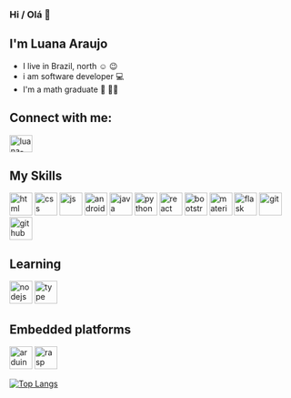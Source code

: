 ### Hi / Olá 👋

## I'm Luana Araujo
- I live in Brazil, north :relaxed: :wink:
- i am software developer :computer:
- I'm a math graduate :brain: :woman_teacher:

## Connect with me:
<a href="https://www.linkedin.com/in/luana-s-araujo/" target="_blank">
<img align="center" alt="luana-linkedin" height="30" width="40" src="https://cdn.jsdelivr.net/npm/simple-icons@3.0.1/icons/linkedin.svg" style="max-width:100%;">
</a>


## My Skills
<img src="https://cdn.jsdelivr.net/gh/devicons/devicon/icons/html5/html5-original-wordmark.svg" alt="html" width="40" height="40" style="max-width:100%;"></img>
<img src="https://cdn.jsdelivr.net/gh/devicons/devicon/icons/css3/css3-original-wordmark.svg" alt="css" width="40" height="40" style="max-width:100%;"></img>
<img src="https://cdn.jsdelivr.net/gh/devicons/devicon/icons/javascript/javascript-original.svg" alt="js" width="40" height="40" style="max-width:100%;"></img>
<img src="https://cdn.jsdelivr.net/gh/devicons/devicon/icons/android/android-original-wordmark.svg" alt="android" width="40" height="40" style="max-width:100%;"></img>
<img src="https://cdn.jsdelivr.net/gh/devicons/devicon/icons/java/java-original-wordmark.svg" alt="java" width="40" height="40" style="max-width:100%;"></img>
<img src="https://cdn.jsdelivr.net/gh/devicons/devicon/icons/python/python-original-wordmark.svg" alt="python" width="40" height="40" style="max-width:100%;"></img>
<img src="https://cdn.jsdelivr.net/gh/devicons/devicon/icons/react/react-original-wordmark.svg" alt="react" width="40" height="40" style="max-width:100%;"></img>
<img src="https://cdn.jsdelivr.net/gh/devicons/devicon/icons/bootstrap/bootstrap-plain-wordmark.svg" alt="bootstrap" width="40" height="40" style="max-width:100%;"></img>
<img src="https://cdn.jsdelivr.net/gh/devicons/devicon/icons/materialui/materialui-original.svg" alt="materialui" width="40" height="40" style="max-width:100%;"></img>
<img src="https://cdn.jsdelivr.net/gh/devicons/devicon/icons/flask/flask-original-wordmark.svg" alt="flask" width="40" height="40" style="max-width:100%;"></img>
<img src="https://cdn.jsdelivr.net/gh/devicons/devicon/icons/git/git-original-wordmark.svg" alt="git" width="40" height="40" style="max-width:100%;"></img>
<img src="https://cdn.jsdelivr.net/gh/devicons/devicon/icons/github/github-original-wordmark.svg" alt="github" width="40" height="40" style="max-width:100%;"></img>

## Learning
<img src="https://cdn.jsdelivr.net/gh/devicons/devicon/icons/nodejs/nodejs-original-wordmark.svg" alt="nodejs" width="40" height="40" style="max-width:100%;"></img>
<img src="https://cdn.jsdelivr.net/gh/devicons/devicon/icons/typescript/typescript-original.svg" alt="type" width="40" height="40" style="max-width:100%;"></img>

## Embedded platforms
<img src="https://cdn.jsdelivr.net/gh/devicons/devicon/icons/arduino/arduino-original-wordmark.svg" alt="arduino" width="40" height="40" style="max-width:100%;"></img>
<img src="https://cdn.jsdelivr.net/gh/devicons/devicon/icons/raspberrypi/raspberrypi-original-wordmark.svg" alt="rasp" width="40" height="40" style="max-width:100%;"></img>


[![Top Langs](https://github-readme-stats.vercel.app/api/top-langs/?username=luana-s-araujo&layout=compact)](https://github.com/anuraghazra/github-readme-stats)



<!--
**luana-s-araujo/luana-s-araujo** is a ✨ _special_ ✨ repository because its `README.md` (this file) appears on your GitHub profile.

Here are some ideas to get you started:

- 🔭 I’m currently working on ...
- 🌱 I’m currently learning ...
- 👯 I’m looking to collaborate on ...
- 🤔 I’m looking for help with ...
- 💬 Ask me about ...
- 📫 How to reach me: ...
- 😄 Pronouns: ...
- ⚡ Fun fact: ...
-->
